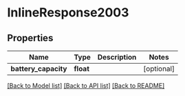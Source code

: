 # InlineResponse2003

## Properties
Name | Type | Description | Notes
------------ | ------------- | ------------- | -------------
**battery_capacity** | **float** |  | [optional] 

[[Back to Model list]](../README.md#documentation-for-models) [[Back to API list]](../README.md#documentation-for-api-endpoints) [[Back to README]](../README.md)


